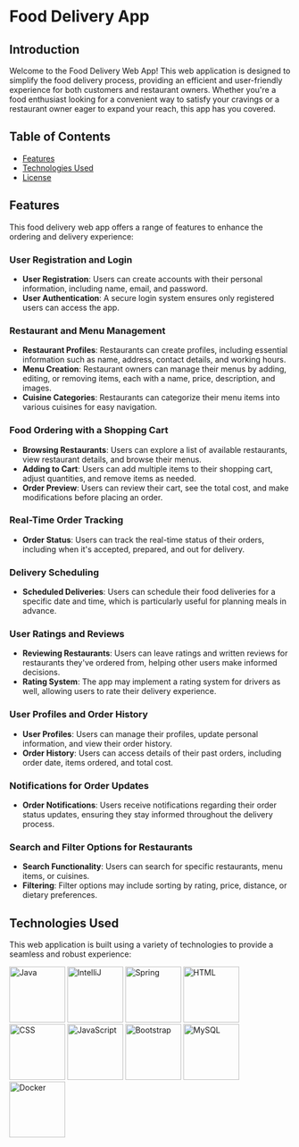 # Food Delivery App

## Introduction

Welcome to the Food Delivery Web App! This web application is designed to simplify the food delivery process, providing an efficient and user-friendly experience for both customers and restaurant owners. Whether you're a food enthusiast looking for a convenient way to satisfy your cravings or a restaurant owner eager to expand your reach, this app has you covered.

## Table of Contents

- [Features](#features)
- [Technologies Used](#technologies-used)
- [License](#license)

## Features

This food delivery web app offers a range of features to enhance the ordering and delivery experience:

### User Registration and Login
- **User Registration**: Users can create accounts with their personal information, including name, email, and password.
- **User Authentication**: A secure login system ensures only registered users can access the app.

### Restaurant and Menu Management
- **Restaurant Profiles**: Restaurants can create profiles, including essential information such as name, address, contact details, and working hours.
- **Menu Creation**: Restaurant owners can manage their menus by adding, editing, or removing items, each with a name, price, description, and images.
- **Cuisine Categories**: Restaurants can categorize their menu items into various cuisines for easy navigation.

### Food Ordering with a Shopping Cart
- **Browsing Restaurants**: Users can explore a list of available restaurants, view restaurant details, and browse their menus.
- **Adding to Cart**: Users can add multiple items to their shopping cart, adjust quantities, and remove items as needed.
- **Order Preview**: Users can review their cart, see the total cost, and make modifications before placing an order.

### Real-Time Order Tracking
- **Order Status**: Users can track the real-time status of their orders, including when it's accepted, prepared, and out for delivery.

### Delivery Scheduling
- **Scheduled Deliveries**: Users can schedule their food deliveries for a specific date and time, which is particularly useful for planning meals in advance.

### User Ratings and Reviews
- **Reviewing Restaurants**: Users can leave ratings and written reviews for restaurants they've ordered from, helping other users make informed decisions.
- **Rating System**: The app may implement a rating system for drivers as well, allowing users to rate their delivery experience.

### User Profiles and Order History
- **User Profiles**: Users can manage their profiles, update personal information, and view their order history.
- **Order History**: Users can access details of their past orders, including order date, items ordered, and total cost.

### Notifications for Order Updates
- **Order Notifications**: Users receive notifications regarding their order status updates, ensuring they stay informed throughout the delivery process.

### Search and Filter Options for Restaurants
- **Search Functionality**: Users can search for specific restaurants, menu items, or cuisines.
- **Filtering**: Filter options may include sorting by rating, price, distance, or dietary preferences.

## Technologies Used

This web application is built using a variety of technologies to provide a seamless and robust experience:

<img src="https://camo.githubusercontent.com/65b616ed4448c46e59c11345a1d49a01adc6d51f9bd6e93ee61d29573e04c597/68747470733a2f2f63646e2e6a7364656c6976722e6e65742f67682f64657669636f6e732f64657669636f6e2f69636f6e732f6a6176612f6a6176612d6f726967696e616c2d776f72646d61726b2e737667" alt="Java" width="100px"> <img src="https://camo.githubusercontent.com/f0370f3415107d0e2c7a4d6ec5b3d8f09dce89d2d7f2ff235fef39c34f47d33f/68747470733a2f2f63646e2e6a7364656c6976722e6e65742f67682f64657669636f6e732f64657669636f6e2f69636f6e732f696e74656c6c696a2f696e74656c6c696a2d6f726967696e616c2d776f72646d61726b2e737667" alt="IntelliJ" width="100px"> <img src="https://camo.githubusercontent.com/a8e2a5e36df66e1a1c36912287b4dbc5e72fa5d154ab191b7fc5c6e1f32fc8fd/68747470733a2f2f63646e2e6a7364656c6976722e6e65742f67682f64657669636f6e732f64657669636f6e2f69636f6e732f737072696e672f737072696e672d6f726967696e616c2d776f72646d61726b2e737667" alt="Spring" width="100px"> <img src="https://camo.githubusercontent.com/984b2a88651f862c502e3881c6fa5d27f077948241fe49684a0879cae28014e2/68747470733a2f2f63646e2e6a7364656c6976722e6e65742f67682f64657669636f6e732f64657669636f6e2f69636f6e732f68746d6c352f68746d6c352d6f726967696e616c2d776f72646d61726b2e737667" alt="HTML" width="100px"> <img src="https://camo.githubusercontent.com/7894f44095e8df88e2c12b0f2c91441ca66d029cf10ae3c068362bb9e68d3df9/68747470733a2f2f63646e2e6a7364656c6976722e6e65742f67682f64657669636f6e732f64657669636f6e2f69636f6e732f637373332f637373332d6f726967696e616c2d776f72646d61726b2e737667" alt="CSS" width="100px"> <img src="https://camo.githubusercontent.com/442c452cb73752bb1914ce03fce2017056d651a2099696b8594ddf5ccc74825e/68747470733a2f2f63646e2e6a7364656c6976722e6e65742f67682f64657669636f6e732f64657669636f6e2f69636f6e732f6a6176617363726970742f6a6176617363726970742d6f726967696e616c2e737667" alt="JavaScript" width="100px"> <img src="https://camo.githubusercontent.com/5ebe1fd1f097f2d102afc056f1ff23bb13d46f502b066d9cc923b6a9f17d415c/68747470733a2f2f63646e2e6a7364656c6976722e6e65742f67682f64657669636f6e732f64657669636f6e2f69636f6e732f626f6f7473747261702f626f6f7473747261702d6f726967696e616c2d776f72646d61726b2e737667" alt="Bootstrap" width="100px"> <img src="https://camo.githubusercontent.com/ad7293939c16e73991b8d60763373b710bf9e96923595e8dd90fb7dee464e9ce/68747470733a2f2f63646e2e6a7364656c6976722e6e65742f67682f64657669636f6e732f64657669636f6e2f69636f6e732f6d7973716c2f6d7973716c2d6f726967696e616c2d776f72646d61726b2e737667" alt="MySQL" width="100px"> <img src="https://camo.githubusercontent.com/fc836983ed18b80caef906c8f1593bcfd4f5c8c587f51a911b1cb4d657a9588b/68747470733a2f2f63646e2e6a7364656c6976722e6e65742f67682f64657669636f6e732f64657669636f6e2f69636f6e732f646f636b65722f646f636b65722d6f726967696e616c2d776f72646d61726b2e737667" alt="Docker" width="100px">
